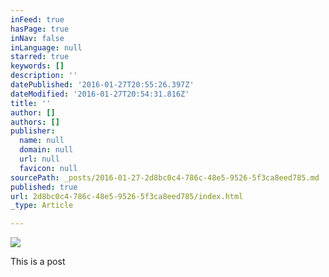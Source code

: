 ```yaml
---
inFeed: true
hasPage: true
inNav: false
inLanguage: null
starred: true
keywords: []
description: ''
datePublished: '2016-01-27T20:55:26.397Z'
dateModified: '2016-01-27T20:54:31.816Z'
title: ''
author: []
authors: []
publisher:
  name: null
  domain: null
  url: null
  favicon: null
sourcePath: _posts/2016-01-27-2d8bc0c4-786c-48e5-9526-5f3ca8eed785.md
published: true
url: 2d8bc0c4-786c-48e5-9526-5f3ca8eed785/index.html
_type: Article

---
```

![](https://the-grid-user-content.s3-us-west-2.amazonaws.com/7c55047c-bd43-43cc-aa3a-f3db089c70d6.jpg)

This is a post